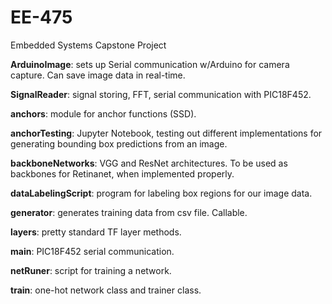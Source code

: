 # EE-475
Embedded Systems Capstone Project

**ArduinoImage**: sets up Serial communication w/Arduino for camera capture. Can save image data in real-time.

**SignalReader**: signal storing, FFT, serial communication with PIC18F452.

**anchors**: module for anchor functions (SSD).

**anchorTesting**: Jupyter Notebook, testing out different implementations for generating bounding box predictions from an image.

**backboneNetworks**: VGG and ResNet architectures. To be used as backbones for Retinanet, when implemented properly.

**dataLabelingScript**: program for labeling box regions for our image data.

**generator**: generates training data from csv file. Callable.

**layers**: pretty standard TF layer methods.

**main**: PIC18F452 serial communication.

**netRuner**: script for training a network.

**train**: one-hot network class and trainer class.
